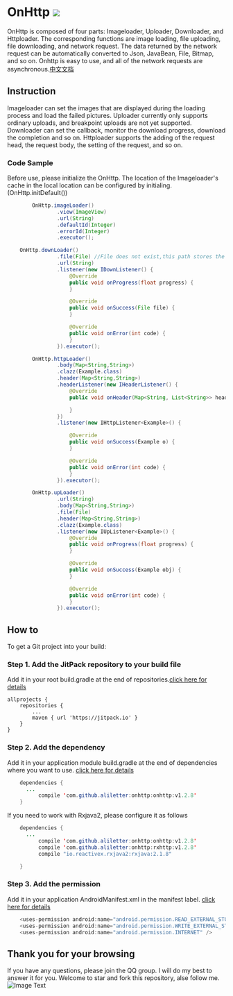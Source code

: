 # OnHttp  [![](https://jitpack.io/v/aliletter/onhttp.svg)](https://jitpack.io/#aliletter/onhttp)
OnHttp is composed of four parts: Imageloader, Uploader, Downloader, and Httploader. The corresponding functions are image loading, file uploading, file downloading, and network request. The data returned by the network request can be automatically converted to Json, JavaBean, File, Bitmap, and so on. Onhttp is easy to use, and all of the network requests are asynchronous.[中文文档](https://github.com/aliletter/OnHttp/blob/master/README_CHINESE.md)
## Instruction
Imageloader can set the images that are displayed during the loading process and load the failed pictures. Uploader currently only supports ordinary uploads, and breakpoint uploads are not yet supported. Downloader can set the callback, monitor the download progress, download the completion and so on. Httploader supports the adding of the request head, the request body, the setting of the request, and so on.
### Code Sample
Before use, please initialize the OnHttp. The location of the Imageloader's cache in the local location can be configured by initialing.(OnHttp.initDefault())
```Java
        OnHttp.imageLoader()
                .view(ImageView)
                .url(String)
                .defaultId(Integer)
                .errorId(Integer)
                .executor();
```
```Java
	OnHttp.downLoader()
                .file(File) //File does not exist,this path stores the downloaded files
                .url(String)
                .listener(new IDownListener() {
                    @Override
                    public void onProgress(float progress) { 
                    }

                    @Override
                    public void onSuccess(File file) { 
                    }

                    @Override
                    public void onError(int code) {
                    }
                }).executor();
```
```Java
        OnHttp.httpLoader()
                .body(Map<String,String>)
                .clazz(Example.class)
                .header(Map<String,String>)
                .headerListener(new IHeaderListener() {
                    @Override
                    public void onHeader(Map<String, List<String>> headers) {

                    }
                })
                .listener(new IHttpListener<Example>() {

                    @Override
                    public void onSuccess(Example o) { 
                    }

                    @Override
                    public void onError(int code) {
                    }
                }).executor();
```
```Java
        OnHttp.upLoader()
                .url(String)
                .body(Map<String,String>)
                .file(File)
                .header(Map<String,String>)
                .clazz(Example.class)
                .listener(new IUpListener<Example>() {
                    @Override
                    public void onProgress(float progress) { 
                    }

                    @Override
                    public void onSuccess(Example obj) { 
                    }

                    @Override
                    public void onError(int code) { 
                    }
                }).executor();
```
## How to
To get a Git project into your build:
### Step 1. Add the JitPack repository to your build file
Add it in your root build.gradle at the end of repositories.[click here for details](https://github.com/aliletter/CarouselBanner/blob/master/root_build.gradle.png)

	allprojects {
		repositories {
			...
			maven { url 'https://jitpack.io' }
		}
	}
  
### Step 2. Add the dependency
Add it in your application module build.gradle at the end of dependencies where you want to use.   [click here for details](https://github.com/aliletter/CarouselBanner/blob/master/application_build.gradle.png)
```Java
	dependencies {
	  ...
          compile 'com.github.aliletter:onhttp:onhttp:v1.2.8'
	}
```	
If you need to work with Rxjava2, please configure it as follows
```Java
	dependencies {
	  ...
          compile 'com.github.aliletter:onhttp:onhttp:v1.2.8'
          compile 'com.github.aliletter:onhttp:rxhttp:v1.2.8'
          compile "io.reactivex.rxjava2:rxjava:2.1.8"

	}
```	
### Step 3. Add the permission
Add it in your application AndroidManifest.xml in the manifest label.   [click here for details](https://github.com/aliletter/OnHttp/blob/master/androimanifest.png)
```Java
    <uses-permission android:name="android.permission.READ_EXTERNAL_STORAGE" />
    <uses-permission android:name="android.permission.WRITE_EXTERNAL_STORAGE" />
    <uses-permission android:name="android.permission.INTERNET" />
```
## Thank you for your browsing
If you have any questions, please join the QQ group. I will do my best to answer it for you. Welcome to star and fork this repository, alse follow me.
<br>
![Image Text](https://github.com/aliletter/CarouselBanner/blob/master/qq_group.png)
